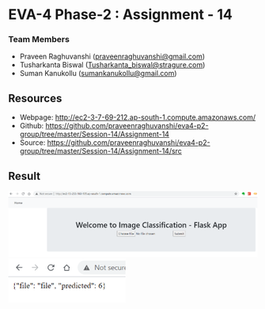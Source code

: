 # EVA-4 Phase-2 : Assignment - 14

### Team Members

- Praveen Raghuvanshi (praveenraghuvanshi@gmail.com)
- Tusharkanta Biswal (Tusharkanta_biswal@stragure.com)
- Suman Kanukollu (sumankanukollu@gmail.com)

## Resources

- Webpage: http://ec2-3-7-69-212.ap-south-1.compute.amazonaws.com/
- Github: https://github.com/praveenraghuvanshi/eva4-p2-group/tree/master/Session-14/Assignment-14
- Source: https://github.com/praveenraghuvanshi/eva4-p2-group/tree/master/Session-14/Assignment-14/src

## Result

<img src="assets\image-classification-homepage.png" alt="image-20201212141548933" style="zoom:80%;" />

<img src="assets\image-classification-result.png" alt="image-20201212141734743" style="zoom:80%;" />